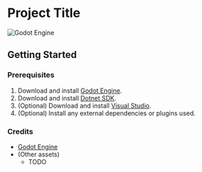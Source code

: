 # **Project Title**

![Godot Engine](https://godotengine.org/themes/godotengine/assets/press/logo_svg.svg)

## **Getting Started**

### Prerequisites

1. Download and install [Godot Engine](https://godotengine.org/download).
2. Download and install [Dotnet SDK](https://dotnet.microsoft.com/en-us/download).
3. (Optional) Download and install [Visual Studio](https://visualstudio.microsoft.com/downloads/).
4. (Optional) Install any external dependencies or plugins used.

### Credits

- [Godot Engine](https://godotengine.org/)
- (Other assets)
  - TODO
